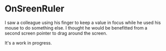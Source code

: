 # OnSreenRuler
I saw a colleague using his finger to keep a value in focus while he used his mouse to do something else. I thought he would be benefitted from a second screen pointer to drag around the screen.

It's a work in progress.
